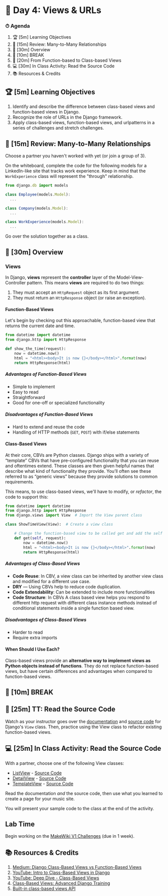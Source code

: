# 📜 Day 4: Views & URLs

### ⏱ Agenda

1. 🏆 [5m] Learning Objectives
1. 📝 [15m] Review: Many-to-Many Relationships
1. 📖 [30m] Overview
1. 🌴 [10m] BREAK
1. 📝 [20m] From Function-based to Class-based Views
1. 💻 [30m] In Class Activity: Read the Source Code
1. 📚 Resources & Credits

## 🏆 [5m] Learning Objectives

1. Identify and describe the difference between class-based views and function-based views in Django.
2. Recognize the role of URLs in the Django framework.
3. Apply class-based views, function-based views, and urlpatterns in a series of challenges and stretch challenges.

## 📝 [15m] Review: Many-to-Many Relationships

Choose a partner you haven't worked with yet (or join a group of 3).

On the whiteboard, complete the code for the following models for a LinkedIn-like site that tracks work experience. Keep in mind that the `WorkExperience` class will represent the "through" relationship.

```js
from django.db import models

class Employee(models.Model):
  ...

class Company(models.Model):
  ...

class WorkExperience(models.Model):
  ...
```

Go over the solution together as a class.

## 📖 [30m] Overview

### Views

In Django, **views** represent the **controller** layer of the Model-View-Controller pattern. This means **views** are required to do two things:

1. They must accept an `HttpRequest` object as its first argument.
2. They must return an `HttpResponse` object (or raise an exception).

#### Function-Based Views

Let's begin by checking out this approachable, function-based view that returns the current date and time.

```python
from datetime import datetime
from django.http import HttpResponse

def show_the_time(request):
    now = datetime.now()
    html = "<html><body>It is now {}</body></html>".format(now)
    return HttpResponse(html)
```

##### Advantages of Function-Based Views

- Simple to implement
- Easy to read
- Straightforward
- Good for one-off or specialized functionality

##### Disadvantages of Function-Based Views

- Hard to extend and reuse the code
- Handling of HTTP methods (`GET`, `POST`) with if/else statements

#### Class-Based Views

At their core, CBVs are Python classes. Django ships with a variety of “template” CBVs that have pre-configured functionality that you can reuse and oftentimes extend. These classes are then given helpful names that describe what kind of functionality they provide. You’ll often see these referred to as “generic views” because they provide solutions to common requirements.

This means, to use class-based views, we'll have to modify, or *refactor*, the code to support this:

```python
from datetime import datetime
from django.http import HttpResponse
from django.views import View  # Import the View parent class

class ShowTimeView(View):  # Create a view class

    # Change the function-based view to be called get and add the self param
    def get(self, request):
        now = datetime.now()
        html = "<html><body>It is now {}</body></html>".format(now)
        return HttpResponse(html)
```

##### Advantages of Class-Based Views

- **Code Reuse**: In CBV, a view class can be inherited by another view class and modified for a different use case.
- **DRY** — Using CBVs help to reduce code duplication.
- **Code Extendability**: Can be extended to include more functionalities
- **Code Structure**: In CBVs A class based view helps you respond to different http request with different class instance methods instead of conditional statements inside a single function based view.

##### Disadvantages of Class-Based Views

- Harder to read
- Require extra imports

#### When Should I Use Each?

Class-based views provide an **alternative way to implement views as Python objects instead of functions**. They do not replace function-based views, but have certain differences and advantages when compared to function-based views.

## 🌴 [10m] BREAK

## 📝 [25m] TT: Read the Source Code

Watch as your instructor goes over the [documentation](https://docs.djangoproject.com/en/3.0/ref/class-based-views/base/#view) and [source code](https://github.com/django/django/blob/master/django/views/generic/base.py) for Django's `View` class. Then, practice using the View class to refactor existing function-based views.

## 💻 [25m] In Class Activity: Read the Source Code

With a partner, choose one of the following View classes:

  - [ListView](https://docs.djangoproject.com/en/2.2/ref/class-based-views/generic-display/#listview) - [Source Code](https://github.com/django/django/blob/master/django/views/generic/list.py)
  - [DetailView](https://docs.djangoproject.com/en/2.2/ref/class-based-views/generic-display/#detailview) - [Source Code](https://github.com/django/django/blob/master/django/views/generic/detail.py)
  - [TemplateView](https://docs.djangoproject.com/en/2.2/ref/class-based-views/base/#templateview) - [Source Code](https://github.com/django/django/blob/master/django/views/generic/base.py)

Read the documentation _and_ the source code, then use what you learned to create a page for your music site.

You will present your sample code to the class at the end of the activity.

## Lab Time

Begin working on the [MakeWiki V1 Challenges](https://github.com/Make-School-Labs/makewiki-v1) (due in 1 week). 

## 📚 Resources & Credits

1. [Medium: Django Class-Based Views vs Function-Based Views](https://medium.com/@ksarthak4ever/django-class-based-views-vs-function-based-view-e74b47b2e41b)
2. [YouTube: Intro to Class-Based Views in Django](https://www.youtube.com/watch?v=-tqhhT3R6VY)
3. [YouTube: Deep Dive - Class-Based Views](https://youtu.be/Qki2m5AyfWw)
4. [Class-Based Views: Advanced Django Training](https://django-advanced-training.readthedocs.io/en/latest/features/class-based-views/)
5. [Built-in class-based views API](https://docs.djangoproject.com/en/2.2/ref/class-based-views/)
